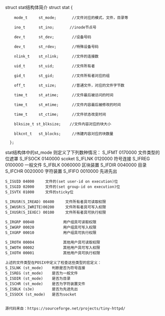 struct stat结构体简介
struct stat {

        mode_t     st_mode;       //文件对应的模式，文件，目录等

        ino_t      st_ino;       //inode节点号

        dev_t      st_dev;        //设备号码

        dev_t      st_rdev;       //特殊设备号码

        nlink_t    st_nlink;      //文件的连接数

        uid_t      st_uid;        //文件所有者

        gid_t      st_gid;        //文件所有者对应的组

        off_t      st_size;       //普通文件，对应的文件字节数

        time_t     st_atime;      //文件最后被访问的时间

        time_t     st_mtime;      //文件内容最后被修改的时间

        time_t     st_ctime;      //文件状态改变时间

        blksize_t st_blksize;    //文件内容对应的块大小

        blkcnt_t   st_blocks;     //伟建内容对应的块数量

      };

stat结构体中的st_mode 则定义了下列数种情况：
    S_IFMT   0170000    文件类型的位遮罩
    S_IFSOCK 0140000    scoket
    S_IFLNK 0120000     符号连接
    S_IFREG 0100000     一般文件
    S_IFBLK 0060000     区块装置
    S_IFDIR 0040000     目录
    S_IFCHR 0020000     字符装置
    S_IFIFO 0010000     先进先出

    S_ISUID 04000     文件的(set user-id on execution)位
    S_ISGID 02000     文件的(set group-id on execution)位
    S_ISVTX 01000     文件的sticky位

    S_IRUSR(S_IREAD) 00400     文件所有者具可读取权限
    S_IWUSR(S_IWRITE)00200     文件所有者具可写入权限
    S_IXUSR(S_IEXEC) 00100     文件所有者具可执行权限

    S_IRGRP 00040             用户组具可读取权限
    S_IWGRP 00020             用户组具可写入权限
    S_IXGRP 00010             用户组具可执行权限

    S_IROTH 00004             其他用户具可读取权限
    S_IWOTH 00002             其他用户具可写入权限
    S_IXOTH 00001             其他用户具可执行权限

    上述的文件类型在POSIX中定义了检查这些类型的宏定义：
    S_ISLNK (st_mode)    判断是否为符号连接
    S_ISREG (st_mode)    是否为一般文件
    S_ISDIR (st_mode)    是否为目录
    S_ISCHR (st_mode)    是否为字符装置文件
    S_ISBLK (s3e)        是否为先进先出
    S_ISSOCK (st_mode)   是否为socket


    源代码来自：https://sourceforge.net/projects/tiny-httpd/